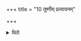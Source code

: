 +++
title = "10 तूष्णीम् प्रत्यायनम्"

+++

<details><summary>थिते</summary>

तूष्णीं प्रत्यायनम् १०
</details>
